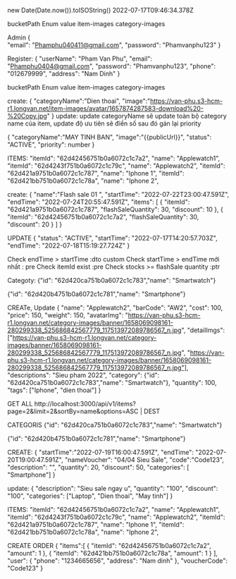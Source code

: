 new Date(Date.now()).toISOString()
2022-07-17T09:46:34.378Z

bucketPath Enum value
item-images
category-images

<!-- -------------------------------------AUTH MODULE -->

Admin
{  
 "email": "Phamphu040411@gmail.com",
"password": "Phamvanphu123"
}

Register:
{
"userName": "Pham Van Phu",
"email": "Phamphu0404@gmail.com",
"password": "Phamvanphu123",
"phone": "012679999",
"address": "Nam Dinh"
}

<!-- ------------------------------UPLOAD MODULE -->

bucketPath Enum value
item-images
category-images

<!-- -------------------------------CATEGORY MODULE -->

create:
{
"categoryName":"Dien thoai",
"image":"https://van-phu.s3-hcm-r1.longvan.net/item-images/avatar/1657874287583-download%20-%20Copy.jpg"
}
update:
update categoryName sẽ update toàn bộ category name của item, update độ ưu tiên sẽ điền số sau đó gán lại priority

{
"categoryName":"MAY TINH BAN",
"image":"{{publicUrl}}",
"status": "ACTIVE",
"priority": number
}

<!-- ------------------------------------------FLASHSALE MODULE -->

ITEMS:
"itemId": "62d42456751b0a6072c1c7a2",
"name": "Applewatch1",
"itemId": "62d4243f751b0a6072c1c79c",
"name": "Applewatch2",
"itemId": "62d421a9751b0a6072c1c787",
"name": "Iphone 1",
"itemId": "62d421bb751b0a6072c1c78a",
"name": "Iphone 2",

create:
{
"name":"Flash sale 01 ",
"startTime": "2022-07-22T23:00:47.591Z",
"endTime": "2022-07-24T20:55:47.591Z",
"items":
[
{
"itemId": "62d421a9751b0a6072c1c787",
"flashSaleQuantity": 30,
"discount": 10
},
{
"itemId": "62d42456751b0a6072c1c7a2",
"flashSaleQuantity": 30,
"discount": 20
}
]
}

UPDATE
{
"status": "ACTIVE",
"startTime": "2022-07-17T14:20:57.703Z",
"endTime": "2022-07-18T15:19:27.724Z"
}

Check endTime > startTime :dto custom
Check startTime > endTime mới nhất : pre
Check itemId exist :pre
Check stocks >= flashSale quantity :ptr

<!-- --------------------------------ITEMS MODULE -->

Categoty:
{"id": "62d420ca751b0a6072c1c783","name": "Smartwatch"}

{"id": "62d420b4751b0a6072c1c781","name": "Smartphone"}

CREATe, Update
{
"name": "Applewatch2",
"barCode": "AW2",
"cost": 100,
"price": 150,
"weight": 150,
"avatarImg": "https://van-phu.s3-hcm-r1.longvan.net/category-images/banner/1658069098161-280299338_525686842567779_117513972089786567_n.jpg",
"detailImgs": ["https://van-phu.s3-hcm-r1.longvan.net/category-images/banner/1658069098161-280299338_525686842567779_117513972089786567_n.jpg", "https://van-phu.s3-hcm-r1.longvan.net/category-images/banner/1658069098161-280299338_525686842567779_117513972089786567_n.jpg"],
"descriptions": "Sieu pham 2022",
"category": {"id": "62d420ca751b0a6072c1c783","name": "Smartwatch"},
"quantity": 100,
"tags": ["Iphone", "dien thoai"]
}

GET ALL
http://localhost:3000/api/v1/items?page=2&limit=2&sortBy=name&options=ASC | DEST

<!-------------------------------------------VOUCHER -->

CATEGORIS
{"id": "62d420ca751b0a6072c1c783","name": "Smartwatch"}

{"id": "62d420b4751b0a6072c1c781","name": "Smartphone"}

CREATE:
{
"startTime":"2022-07-19T16:00:47.591Z",
"endTime": "2022-07-20T19:00:47.591Z",
"nameVoucher": "04/04 Sieu Sale",
"code":"Code123",
"description": "",
"quantity": 20,
"discount": 50,
"categories": [ "Smartphone"]
}

update:
{
"description": "Sieu sale ngay u",
"quantity": "100",
"discount": "100",
"categories": ["Laptop", "Dien thoai", "May tinh"]
}

<!-- --------------------------------ORDER -->

ITEMS:
"itemId": "62d42456751b0a6072c1c7a2",
"name": "Applewatch1",
"itemId": "62d4243f751b0a6072c1c79c",
"name": "Applewatch2",
"itemId": "62d421a9751b0a6072c1c787",
"name": "Iphone 1",
"itemId": "62d421bb751b0a6072c1c78a",
"name": "Iphone 2",

CREATE ORDER
{
"items":[
{
"itemId": "62d42456751b0a6072c1c7a2",
"amount": 1
},
{
"itemId": "62d421bb751b0a6072c1c78a",
"amount": 1
}
],
"user": {
"phone": "1234665656",
"address": "Nam dinh"
},
"voucherCode": "Code123"
}
